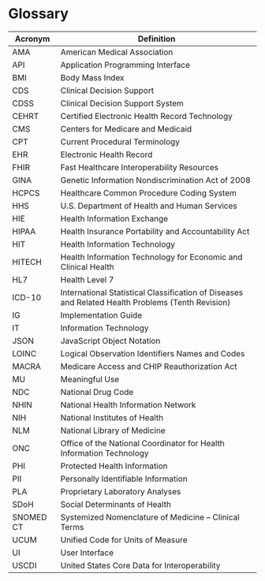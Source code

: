 # Glossary

| Acronym | Definition| 
|---------|-----------|
AMA |American Medical Association
API	|Application Programming Interface 
BMI	|Body Mass Index
CDS	|Clinical Decision Support
CDSS	|Clinical Decision Support System
CEHRT	|Certified Electronic Health Record Technology
CMS	|Centers for Medicare and Medicaid
CPT	|Current Procedural Terminology
EHR	|Electronic Health Record
FHIR	|Fast Healthcare Interoperability Resources 
GINA	|Genetic Information Nondiscrimination Act of 2008
HCPCS	|Healthcare Common Procedure Coding System
HHS	|U.S. Department of Health and Human Services 
HIE	|Health Information Exchange
HIPAA	|Health Insurance Portability and Accountability Act
HIT	|Health Information Technology
HITECH	|Health Information Technology for Economic and Clinical Health
HL7	|Health Level 7 
ICD-10	|International Statistical Classification of Diseases and Related Health Problems (Tenth Revision)
IG	|Implementation Guide
IT	|Information Technology 
JSON	|JavaScript Object Notation
LOINC	|Logical Observation Identifiers Names and Codes
MACRA	|Medicare Access and CHIP Reauthorization Act
MU	|Meaningful Use
NDC	|National Drug Code 
NHIN	|National Health Information Network
NIH	|National Institutes of Health
NLM	|National Library of Medicine
ONC	|Office of the National Coordinator for Health Information Technology
PHI	|Protected Health Information
PII	|Personally Identifiable Information
PLA	|Proprietary Laboratory Analyses
SDoH	|Social Determinants of Health
SNOMED CT	|Systemized Nomenclature of Medicine – Clinical Terms
UCUM	|Unified Code for Units of Measure
UI	|User Interface
USCDI	|United States Core Data for Interoperability